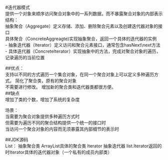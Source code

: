 #迭代器模式  
    提供一个对象来顺序访问聚合对象中的一系列数据，而不暴露聚合对象的内部表示  
结构：  
    抽象聚合（Aggregate）定义存储、添加、删除聚合元素以及创建迭代器对象的接口  
    具体聚合（ConcreteAggreagte)实现抽象聚合，返回一个具体的迭代器的实例    
    - 抽象迭代器（Iterator）定义访问和聚合元素接口，通常包含hasNext\next方法   
    - 具体迭代器（ConcreteIterator）实现抽象中的方法，完成对聚合对象的遍历，记录遍历的当前位置  


##优点：  
    支持以不同的方式遍历一个集合对象，在同一个聚合对象上可以定义多种遍历方式。 简化了聚合类，原有的聚合对象  
不需要进行修改。 增加新的聚合类和迭代器类都很方便。  
##缺点  
    增加了类的个数，增加了系统的复杂度  

场景：  
    当需要为聚合对象提供多种遍历方式时  
    但需要为遍历不同的聚合结构提供一个统一的接口时  
    当访问一个聚合对象的内容而无须暴露其内部细节的表示时  

##JDK源码  
List： 抽象聚合类 ArrayList具体的聚合类 Iterator 抽象迭代器  list.Iterator返回的时Iterator具体的迭代器对象（一个私有的成员内部类）    
